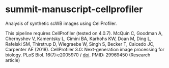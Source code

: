 # summit-manuscript-cellprofiler
Analysis of synthetic scWB images using CellProfiler.

This pipeline requires CellProfiler (tested on 4.0.7).
McQuin C, Goodman A, Chernyshev V, Kamentsky L, Cimini BA, Karhohs KW, Doan M, Ding L, Rafelski SM, Thirstrup D, Wiegraebe W, Singh S, Becker T, Caicedo JC, Carpenter AE (2018). CellProfiler 3.0: Next-generation image processing for biology. PLoS Biol. 16(7):e2005970 / [doi](https://doi.org/10.1371/journal.pbio.2005970). PMID: 29969450 (Research article)
